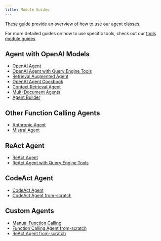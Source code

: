 ```yaml
---
title: Module Guides
---
```


These guide provide an overview of how to use our agent classes.

For more detailed guides on how to use specific tools, check out our [tools module guides](/python/framework/module_guides/deploying/agents/tools).

## Agent with OpenAI Models

- [OpenAI Agent](/python/examples/workflow/function_calling_agent)
- [OpenAI Agent with Query Engine Tools](/python/examples/agent/openai_agent_with_query_engine)
- [Retrieval Augmented Agent](/python/examples/agent/openai_agent_retrieval)
- [OpenAI Agent Cookbook](/python/examples/agent/openai_agent_query_cookbook)
- [Context Retrieval Agent](/python/examples/agent/openai_agent_context_retrieval)
- [Multi Document Agents](/python/examples/agent/multi_document_agents-v1)
- [Agent Builder](/python/examples/agent/agent_builder)

## Other Function Calling Agents

- [Anthropic Agent](/python/examples/agent/anthropic_agent)
- [Mistral Agent](/python/examples/agent/mistral_agent)

## ReAct Agent

- [ReAct Agent](/python/examples/agent/react_agent)
- [ReAct Agent with Query Engine Tools](/python/examples/agent/react_agent_with_query_engine)

## CodeAct Agent

- [CodeAct Agent](/python/examples/agent/code_act_agent)
- [CodeAct Agent from-scratch](/python/examples/agent/from_scratch_code_act_agent)

## Custom Agents

- [Manual Function Calling](/python/framework/understanding/using_llms/#tool-calling)
- [Function Calling Agent from-scratch](/python/examples/workflow/function_calling_agent)
- [ReAct Agent from-scratch](/python/examples/workflow/react_agent)
